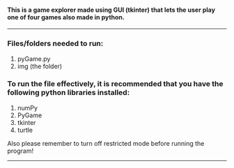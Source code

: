#### This is a game explorer made using GUI (tkinter) that lets the user play one of four games also made in python.  
________________________________________________________________________________________________________________
### Files/folders needed to run:
1. pyGame.py
2. img (the folder)

### To run the file effectively, it is recommended that you have the following python libraries installed:

1. numPy
2. PyGame
3. tkinter
4. turtle

Also please remember to turn off restricted mode before running the program! 

_________________________________________________________________________________________________________________
